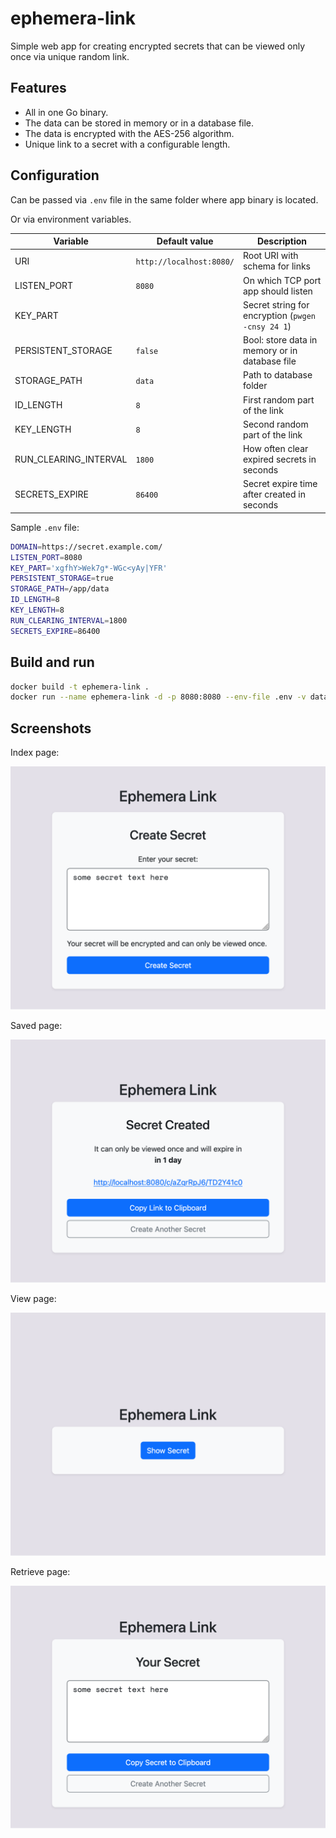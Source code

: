 # ephemera-link

Simple web app for creating encrypted secrets that can be viewed only once via unique random link.

## Features

- All in one Go binary.
- The data can be stored in memory or in a database file.
- The data is encrypted with the AES-256 algorithm.
- Unique link to a secret with a configurable length.

## Configuration

Can be passed via `.env` file in the same folder where app binary is located.

Or via environment variables.

| Variable | Default value | Description |
|----------|---------------|-------------|
| URI | `http://localhost:8080/` | Root URI with schema for links |
| LISTEN_PORT | `8080` | On which TCP port app should listen |
| KEY_PART | | Secret string for encryption (`pwgen -cnsy 24 1`) |
| PERSISTENT_STORAGE | `false` | Bool: store data in memory or in database file |
| STORAGE_PATH | `data` | Path to database folder |
| ID_LENGTH | `8` | First random part of the link |
| KEY_LENGTH | `8` | Second random part of the link |
| RUN_CLEARING_INTERVAL | `1800` | How often clear expired secrets in seconds |
| SECRETS_EXPIRE | `86400` | Secret expire time after created in seconds |

Sample `.env` file:

```sh
DOMAIN=https://secret.example.com/
LISTEN_PORT=8080
KEY_PART='xgfhY>Wek7g*-WGc<yAy|YFR'
PERSISTENT_STORAGE=true
STORAGE_PATH=/app/data
ID_LENGTH=8
KEY_LENGTH=8
RUN_CLEARING_INTERVAL=1800
SECRETS_EXPIRE=86400
```

## Build and run

```bash
docker build -t ephemera-link .
docker run --name ephemera-link -d -p 8080:8080 --env-file .env -v data:/app/data ephemera-link
```

## Screenshots

Index page:

![Index page](screenshots/index.png "Index page")

Saved page:

![Saved page](screenshots/saved.png "Saved page")

View page:

![View page](screenshots/view.png "View page")

Retrieve page:

![Retrieve page](screenshots/retrieve.png "Retrieve page")
